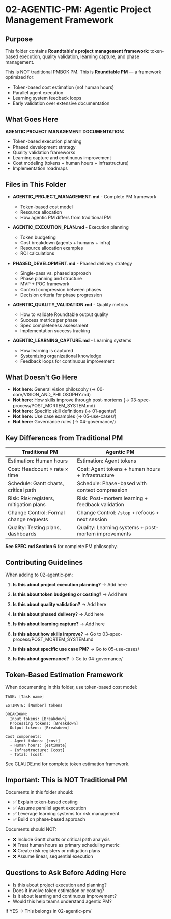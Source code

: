 # 02-AGENTIC-PM: Agentic Project Management Framework

## Purpose

This folder contains **Roundtable's project management framework**: token-based execution, quality validation, learning capture, and phase management.

This is NOT traditional PMBOK PM. This is **Roundtable PM** — a framework optimized for:
- Token-based cost estimation (not human hours)
- Parallel agent execution
- Learning system feedback loops
- Early validation over extensive documentation

## What Goes Here

**AGENTIC PROJECT MANAGEMENT DOCUMENTATION:**
- Token-based execution planning
- Phased development strategy
- Quality validation frameworks
- Learning capture and continuous improvement
- Cost modeling (tokens + human hours + infrastructure)
- Implementation roadmaps

## Files in This Folder

- **AGENTIC_PROJECT_MANAGEMENT.md** - Complete PM framework
  - Token-based cost model
  - Resource allocation
  - How agentic PM differs from traditional PM

- **AGENTIC_EXECUTION_PLAN.md** - Execution planning
  - Token budgeting
  - Cost breakdown (agents + humans + infra)
  - Resource allocation examples
  - ROI calculations

- **PHASED_DEVELOPMENT.md** - Phased delivery strategy
  - Single-pass vs. phased approach
  - Phase planning and structure
  - MVP + POC framework
  - Context compression between phases
  - Decision criteria for phase progression

- **AGENTIC_QUALITY_VALIDATION.md** - Quality metrics
  - How to validate Roundtable output quality
  - Success metrics per phase
  - Spec completeness assessment
  - Implementation success tracking

- **AGENTIC_LEARNING_CAPTURE.md** - Learning systems
  - How learning is captured
  - Systemizing organizational knowledge
  - Feedback loops for continuous improvement

## What Doesn't Go Here

- **Not here:** General vision philosophy (→ 00-core/VISION_AND_PHILOSOPHY.md)
- **Not here:** How skills improve through post-mortems (→ 03-spec-process/POST_MORTEM_SYSTEM.md)
- **Not here:** Specific skill definitions (→ 01-agents/)
- **Not here:** Use case examples (→ 05-use-cases/)
- **Not here:** Governance rules (→ 04-governance/)

## Key Differences from Traditional PM

| Traditional PM | Agentic PM |
|---|---|
| Estimation: Human hours | Estimation: Agent tokens |
| Cost: Headcount × rate × time | Cost: Agent tokens + human hours + infrastructure |
| Schedule: Gantt charts, critical path | Schedule: Phase-based with context compression |
| Risk: Risk registers, mitigation plans | Risk: Post-mortem learning + feedback validation |
| Change Control: Formal change requests | Change Control: `/stop` + refocus + next session |
| Quality: Testing plans, dashboards | Quality: Learning systems + post-mortem improvements |

**See SPEC.md Section 6** for complete PM philosophy.

## Contributing Guidelines

When adding to 02-agentic-pm:

1. **Is this about project execution planning?** → Add here
2. **Is this about token budgeting or costing?** → Add here
3. **Is this about quality validation?** → Add here
4. **Is this about phased delivery?** → Add here
5. **Is this about learning capture?** → Add here

6. **Is this about how skills improve?** → Go to 03-spec-process/POST_MORTEM_SYSTEM.md
7. **Is this about specific use case PM?** → Go to 05-use-cases/
8. **Is this about governance?** → Go to 04-governance/

## Token-Based Estimation Framework

When documenting in this folder, use token-based cost model:

```
TASK: [Task name]

ESTIMATE: [Number] tokens

BREAKDOWN:
  Input tokens: [Breakdown]
  Processing tokens: [Breakdown]
  Output tokens: [Breakdown]

Cost components:
  - Agent tokens: [cost]
  - Human hours: [estimate]
  - Infrastructure: [cost]
  - Total: [cost]
```

See CLAUDE.md for complete token estimation framework.

## Important: This is NOT Traditional PM

Documents in this folder should:
- ✅ Explain token-based costing
- ✅ Assume parallel agent execution
- ✅ Leverage learning systems for risk management
- ✅ Build on phase-based approach

Documents should NOT:
- ❌ Include Gantt charts or critical path analysis
- ❌ Treat human hours as primary scheduling metric
- ❌ Create risk registers or mitigation plans
- ❌ Assume linear, sequential execution

## Questions to Ask Before Adding Here

- Is this about project execution and planning?
- Does it involve token estimation or costing?
- Is it about learning and continuous improvement?
- Would this help teams understand agentic PM?

If YES → This belongs in 02-agentic-pm/
